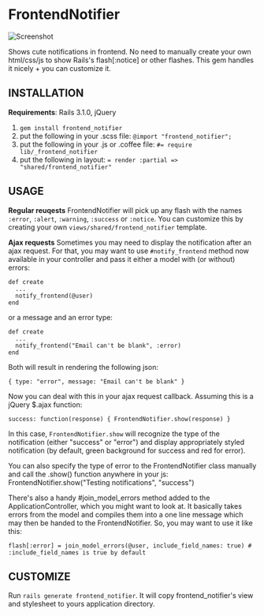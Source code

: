 FrontendNotifier
=================

![Screenshot](https://github.com/snitko/frontend_notifier/raw/master/Screenshot.png)

Shows cute notifications in frontend. No need to manually create your own html/css/js to show Rails's flash[:notice] or other flashes. This gem handles it nicely + you can customize it.

INSTALLATION
------------

**Requirements**: Rails 3.1.0, jQuery

1. `gem install frontend_notifier`
2. put the following in your .scss file: `@import "frontend_notifier";`
3. put the following in your .js or .coffee file: `#= require lib/_frontend_notifier`
4. put the following in layout: `= render :partial => "shared/frontend_notifier"`

USAGE
-----

**Regular reuqests**
FrontendNotifier will pick up any flash with the names `:error`, `:alert`, `:warning`, `:success` or `:notice`. You can customize this by creating your own `views/shared/frontend_notifier` template.

**Ajax requests**
Sometimes you may need to display the notification after an ajax request. For that, you may want to use `#notify_frontend` method now available in your controller and pass it either a model with (or without) errors:

    def create
      ...    
      notify_frontend(@user)
    end

or a message and an error type:

    def create
      ...
      notify_frontend("Email can't be blank", :error)
    end

Both will result in rendering the following json:

    { type: "error", message: "Email can't be blank" }

Now you can deal with this in your ajax request callback. Assuming this is a jQuery $.ajax function:

    success: function(response) { FrontendNotifier.show(response) }

In this case, `FrontendNotifier.show` will recognize the type of the notification (either "success" or "error") and display appropriately styled notification (by default, green background for success and red for error).

You can also specify the type of error to the FrontendNotifier class manually and call the .show() function anywhere in your js:
    FrontendNotifier.show("Testing notifications", "success")

There's also a handy #join_model_errors method added to the ApplicationController, which you might want to look at. It basically takes errors from the model and compiles them into a one line message which may then be handed to the FrontendNotifier. So, you may want to use it like this:

    flash[:error] = join_model_errors(@user, include_field_names: true) # :include_field_names is true by default

CUSTOMIZE
-----
Run `rails generate frontend_notifier`. It will copy frontend_notifier's view and stylesheet to yours application directory.
